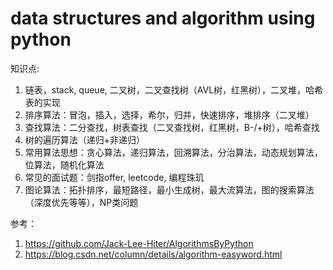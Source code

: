 data structures and algorithm using python
===============

知识点:
1. 链表，stack, queue, 二叉树，二叉查找树（AVL树，红黑树），二叉堆，哈希表的实现
2. 排序算法：冒泡，插入，选择，希尔，归并，快速排序，堆排序（二叉堆）
3. 查找算法：二分查找，树表查找（二叉查找树，红黑树，B-/+树），哈希查找
4. 树的遍历算法（递归+非递归）
5. 常用算法思想：贪心算法，递归算法，回溯算法，分治算法，动态规划算法，位算法，随机化算法
6. 常见的面试题：剑指offer, leetcode, 编程珠玑
7. 图论算法：拓扑排序，最短路径，最小生成树，最大流算法，图的搜索算法（深度优先等等），NP类问题

参考：
1. https://github.com/Jack-Lee-Hiter/AlgorithmsByPython
2. https://blog.csdn.net/column/details/algorithm-easyword.html



